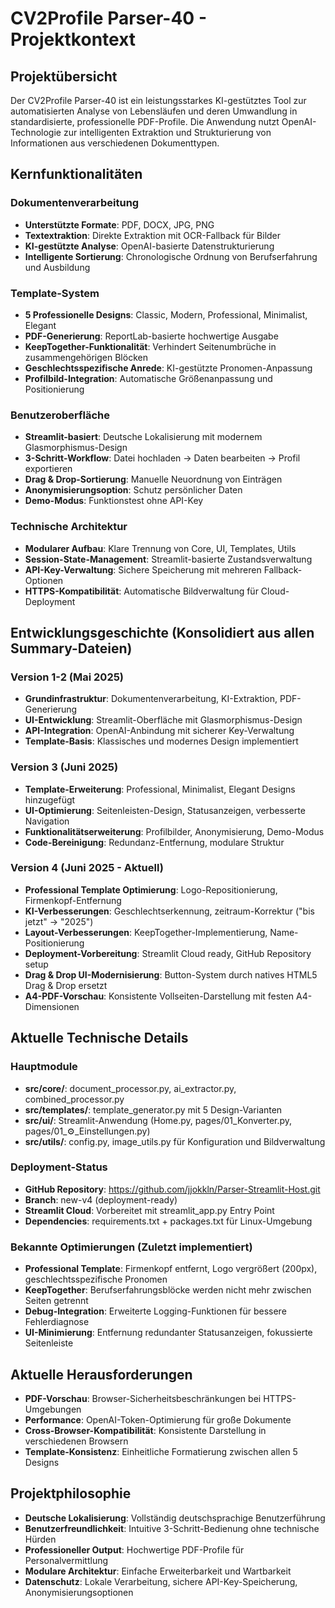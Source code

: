 # CV2Profile Parser-40 - Projektkontext

## Projektübersicht

Der CV2Profile Parser-40 ist ein leistungsstarkes KI-gestütztes Tool zur automatisierten Analyse von Lebensläufen und deren Umwandlung in standardisierte, professionelle PDF-Profile. Die Anwendung nutzt OpenAI-Technologie zur intelligenten Extraktion und Strukturierung von Informationen aus verschiedenen Dokumenttypen.

## Kernfunktionalitäten

### Dokumentenverarbeitung
- **Unterstützte Formate**: PDF, DOCX, JPG, PNG
- **Textextraktion**: Direkte Extraktion mit OCR-Fallback für Bilder
- **KI-gestützte Analyse**: OpenAI-basierte Datenstrukturierung
- **Intelligente Sortierung**: Chronologische Ordnung von Berufserfahrung und Ausbildung

### Template-System
- **5 Professionelle Designs**: Classic, Modern, Professional, Minimalist, Elegant
- **PDF-Generierung**: ReportLab-basierte hochwertige Ausgabe
- **KeepTogether-Funktionalität**: Verhindert Seitenumbrüche in zusammengehörigen Blöcken
- **Geschlechtsspezifische Anrede**: KI-gestützte Pronomen-Anpassung
- **Profilbild-Integration**: Automatische Größenanpassung und Positionierung

### Benutzeroberfläche
- **Streamlit-basiert**: Deutsche Lokalisierung mit modernem Glasmorphismus-Design
- **3-Schritt-Workflow**: Datei hochladen → Daten bearbeiten → Profil exportieren
- **Drag & Drop-Sortierung**: Manuelle Neuordnung von Einträgen
- **Anonymisierungsoption**: Schutz persönlicher Daten
- **Demo-Modus**: Funktionstest ohne API-Key

### Technische Architektur
- **Modularer Aufbau**: Klare Trennung von Core, UI, Templates, Utils
- **Session-State-Management**: Streamlit-basierte Zustandsverwaltung
- **API-Key-Verwaltung**: Sichere Speicherung mit mehreren Fallback-Optionen
- **HTTPS-Kompatibilität**: Automatische Bildverwaltung für Cloud-Deployment

## Entwicklungsgeschichte (Konsolidiert aus allen Summary-Dateien)

### Version 1-2 (Mai 2025)
- **Grundinfrastruktur**: Dokumentenverarbeitung, KI-Extraktion, PDF-Generierung
- **UI-Entwicklung**: Streamlit-Oberfläche mit Glasmorphismus-Design
- **API-Integration**: OpenAI-Anbindung mit sicherer Key-Verwaltung
- **Template-Basis**: Klassisches und modernes Design implementiert

### Version 3 (Juni 2025)
- **Template-Erweiterung**: Professional, Minimalist, Elegant Designs hinzugefügt
- **UI-Optimierung**: Seitenleisten-Design, Statusanzeigen, verbesserte Navigation
- **Funktionalitätserweiterung**: Profilbilder, Anonymisierung, Demo-Modus
- **Code-Bereinigung**: Redundanz-Entfernung, modulare Struktur

### Version 4 (Juni 2025 - Aktuell)
- **Professional Template Optimierung**: Logo-Repositionierung, Firmenkopf-Entfernung
- **KI-Verbesserungen**: Geschlechtserkennung, zeitraum-Korrektur ("bis jetzt" → "2025")
- **Layout-Verbesserungen**: KeepTogether-Implementierung, Name-Positionierung
- **Deployment-Vorbereitung**: Streamlit Cloud ready, GitHub Repository setup
- **Drag & Drop UI-Modernisierung**: Button-System durch natives HTML5 Drag & Drop ersetzt
- **A4-PDF-Vorschau**: Konsistente Vollseiten-Darstellung mit festen A4-Dimensionen

## Aktuelle Technische Details

### Hauptmodule
- **src/core/**: document_processor.py, ai_extractor.py, combined_processor.py
- **src/templates/**: template_generator.py mit 5 Design-Varianten
- **src/ui/**: Streamlit-Anwendung (Home.py, pages/01_Konverter.py, pages/01_⚙️_Einstellungen.py)
- **src/utils/**: config.py, image_utils.py für Konfiguration und Bildverwaltung

### Deployment-Status
- **GitHub Repository**: https://github.com/jjokkln/Parser-Streamlit-Host.git
- **Branch**: new-v4 (deployment-ready)
- **Streamlit Cloud**: Vorbereitet mit streamlit_app.py Entry Point
- **Dependencies**: requirements.txt + packages.txt für Linux-Umgebung

### Bekannte Optimierungen (Zuletzt implementiert)
- **Professional Template**: Firmenkopf entfernt, Logo vergrößert (200px), geschlechtsspezifische Pronomen
- **KeepTogether**: Berufserfahrungsblöcke werden nicht mehr zwischen Seiten getrennt
- **Debug-Integration**: Erweiterte Logging-Funktionen für bessere Fehlerdiagnose
- **UI-Minimierung**: Entfernung redundanter Statusanzeigen, fokussierte Seitenleiste

## Aktuelle Herausforderungen
- **PDF-Vorschau**: Browser-Sicherheitsbeschränkungen bei HTTPS-Umgebungen
- **Performance**: OpenAI-Token-Optimierung für große Dokumente
- **Cross-Browser-Kompatibilität**: Konsistente Darstellung in verschiedenen Browsern
- **Template-Konsistenz**: Einheitliche Formatierung zwischen allen 5 Designs

## Projektphilosophie
- **Deutsche Lokalisierung**: Vollständig deutschsprachige Benutzerführung
- **Benutzerfreundlichkeit**: Intuitive 3-Schritt-Bedienung ohne technische Hürden
- **Professioneller Output**: Hochwertige PDF-Profile für Personalvermittlung
- **Modulare Architektur**: Einfache Erweiterbarkeit und Wartbarkeit
- **Datenschutz**: Lokale Verarbeitung, sichere API-Key-Speicherung, Anonymisierungsoptionen 